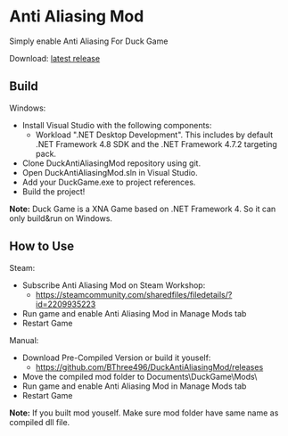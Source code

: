 # Anti Aliasing Mod
Simply enable Anti Aliasing For Duck Game

Download: [latest release](https://github.com/BThree496/DuckAntiAliasingMod/releases)

Build
-------
Windows:
- Install Visual Studio with the following components:
  - Workload ".NET Desktop Development". This includes by default .NET Framework 4.8 SDK and the .NET Framework 4.7.2 targeting pack.
- Clone DuckAntiAliasingMod repository using git.
- Open DuckAntiAliasingMod.sln in Visual Studio.
- Add your DuckGame.exe to project references.
- Build the project!

**Note:** Duck Game is a XNA Game based on .NET Framework 4. So it can only build&run on Windows.

How to Use
-------
Steam:
- Subscribe Anti Aliasing Mod on Steam Workshop:
  - https://steamcommunity.com/sharedfiles/filedetails/?id=2209935223
- Run game and enable Anti Aliasing Mod in Manage Mods tab
- Restart Game

Manual:
- Download Pre-Compiled Version or build it youself:
  - https://github.com/BThree496/DuckAntiAliasingMod/releases
- Move the compiled mod folder to Documents\DuckGame\Mods\
- Run game and enable Anti Aliasing Mod in Manage Mods tab
- Restart Game

**Note:** If you built mod youself. Make sure mod folder have same name as compiled dll file.
